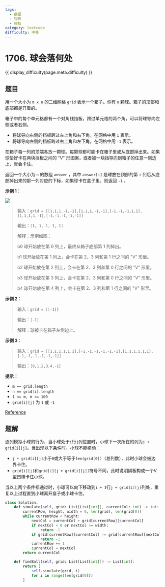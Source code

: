 ```yaml
---
tags:
  - 数组
  - 矩阵
  - 模拟
category: leetcode
difficulty: 中等
---
```


# 1706. 球会落何处

{{ display_difficulty(page.meta.difficulty) }}

## 题目

用一个大小为 `m x n` 的二维网格 `grid` 表示一个箱子。你有 `n` 颗球。箱子的顶部和底部都是开着的。

箱子中的每个单元格都有一个对角线挡板，跨过单元格的两个角，可以将球导向左侧或者右侧。

* 将球导向右侧的挡板跨过左上角和右下角，在网格中用 `1` 表示。
* 将球导向左侧的挡板跨过右上角和左下角，在网格中用 `-1` 表示。

在箱子每一列的顶端各放一颗球。每颗球都可能卡在箱子里或从底部掉出来。如果球恰好卡在两块挡板之间的 "V" 形图案，或者被一块挡导向到箱子的任意一侧边上，就会卡住。

返回一个大小为 `n` 的数组 `answer` ，其中 `answer[i]` 是球放在顶部的第 `i` 列后从底部掉出来的那一列对应的下标，如果球卡在盒子里，则返回 `-1` 。

**示例 1：**

![](https://assets.leetcode-cn.com/aliyun-lc-upload/uploads/2020/12/26/ball.jpg)

> 输入：`grid = [[1,1,1,-1,-1],[1,1,1,-1,-1],[-1,-1,-1,1,1],[1,1,1,1,-1],[-1,-1,-1,-1,-1]]`
>
> 输出：`[1,-1,-1,-1,-1]`
>
> 解释：示例如图：
>
> b0 球开始放在第 0 列上，最终从箱子底部第 1 列掉出。
>
> b1 球开始放在第 1 列上，会卡在第 2、3 列和第 1 行之间的 "V" 形里。
>
> b2 球开始放在第 2 列上，会卡在第 2、3 列和第 0 行之间的 "V" 形里。
>
> b3 球开始放在第 3 列上，会卡在第 2、3 列和第 0 行之间的 "V" 形里。
>
> b4 球开始放在第 4 列上，会卡在第 2、3 列和第 1 行之间的 "V" 形里。

**示例 2：**

> 输入：`grid = [[-1]]`
>
> 输出：`[-1]`
>
> 解释：球被卡在箱子左侧边上。

**示例 3：**

> 输入：`grid = [[1,1,1,1,1,1],[-1,-1,-1,-1,-1,-1],[1,1,1,1,1,1],[-1,-1,-1,-1,-1,-1]]`
>
> 输出：`[0,1,2,3,4,-1]`

**提示：**

* `m == grid.length`
* `n == grid[i].length`
* `1 <= m, n <= 100`
* `grid[i][j]` 为 `1` 或 `-1`

[Reference](https://leetcode.cn/problems/where-will-the-ball-fall)

## 题解

逐列模拟小球的行为，当小球处于`i`行`j`列位置时，小球下一次所在的列为`j + grid[i][j]`。当出现以下条件时，小球不能移动：

* `j + grid[i][j]`小于`0`或大于等于`len(grid[0])`（总列数），此时小球会被边界卡住。
* `grid[i][j]`和`grid[i][j + grid[i][j]]`符号不同，此时说明隔板构成一个V型凹槽卡住小球。

当以上两个条件都通过时，小球可以向下移动到`i + 1`行`j + grid[i][j]`列处，重复以上过程直到小球离开盒子或小球卡住。

```python
class Solution:
    def simulate(self, grid: List[List[int]], currentCol: int) -> int:
        currentRow, height, width = 0, len(grid), len(grid[0])
        while currentRow < height:
            nextCol = currentCol + grid[currentRow][currentCol]
            if nextCol < 0 or nextCol >= width:
                return -1
            if grid[currentRow][currentCol] != grid[currentRow][nextCol]:
                return -1
            currentRow += 1
            currentCol = nextCol
        return currentCol

    def findBall(self, grid: List[List[int]]) -> List[int]:
        return [
            self.simulate(grid, i)
            for i in range(len(grid[0]))
        ]
```
